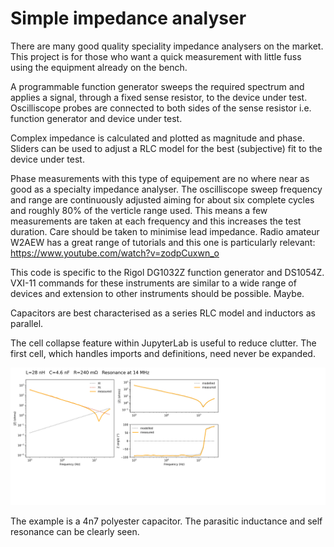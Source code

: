 # Simple impedance analyser

There are many good quality speciality impedance analysers on the market.   This project is for those who want a quick measurement with little fuss using the equipment already on the bench.

A programmable function generator sweeps the required spectrum and applies a signal, through a fixed sense resistor, to the device under test.  Oscilliscope probes are connected to both sides of the sense resistor i.e. function generator and device under test.

Complex impedance is calculated and plotted as magnitude and phase.  Sliders can be used to adjust a RLC model for the best (subjective) fit to the device under test.

Phase measurements with this type of equipement are no where near as good as a specialty impedance analyser.  The oscilliscope sweep frequency and range are continuously adjusted aiming for about six complete cycles and roughly 80% of the verticle range used.  This means a few measurements are taken at each frequency and this increases the test duration.  Care should be taken to minimise lead impedance.  Radio amateur W2AEW has a great range of tutorials and this one is particularly relevant:  https://www.youtube.com/watch?v=zodpCuxwn_o

This code is specific to the Rigol DG1032Z function generator and DS1054Z.   VXI-11 commands for these instruments are similar to a wide range of devices and extension to other instruments should be possible.  Maybe.

Capacitors are best characterised as a series RLC model and inductors as parallel.

The cell collapse feature within JupyterLab is useful to reduce clutter.  The first cell, which handles imports and definitions, need never be expanded.

![Example output](plot.png)

The example is a 4n7 polyester capacitor.  The parasitic inductance and self resonance can be clearly seen.  
